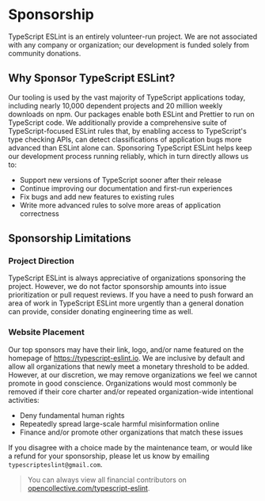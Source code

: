 # Sponsorship

TypeScript ESLint is an entirely volunteer-run project.
We are not associated with any company or organization; our development is funded solely from community donations.

## Why Sponsor TypeScript ESLint?

Our tooling is used by the vast majority of TypeScript applications today, including nearly 10,000 dependent projects and 20 million weekly downloads on npm.
Our packages enable both ESLint and Prettier to run on TypeScript code.
We additionally provide a comprehensive suite of TypeScript-focused ESLint rules that, by enabling access to TypeScript's type checking APIs, can detect classifications of application bugs more advanced than ESLint alone can.
Sponsoring TypeScript ESLint helps keep our development process running reliably, which in turn directly allows us to:

- Support new versions of TypeScript sooner after their release
- Continue improving our documentation and first-run experiences
- Fix bugs and add new features to existing rules
- Write more advanced rules to solve more areas of application correctness

## Sponsorship Limitations

### Project Direction

TypeScript ESLint is always appreciative of organizations sponsoring the project.
However, we do not factor sponsorship amounts into issue prioritization or pull request reviews.
If you have a need to push forward an area of work in TypeScript ESLint more urgently than a general donation can provide, consider donating engineering time as well.

### Website Placement

Our top sponsors may have their link, logo, and/or name featured on the homepage of https://typescript-eslint.io.
We are inclusive by default and allow all organizations that newly meet a monetary threshold to be added.
However, at our discretion, we may remove organizations we feel we cannot promote in good conscience.
Organizations would most commonly be removed if their core charter and/or repeated organization-wide intentional activities:

- Deny fundamental human rights
- Repeatedly spread large-scale harmful misinformation online
- Finance and/or promote other organizations that match these issues

If you disagree with a choice made by the maintenance team, or would like a refund for your sponsorship, please let us know by emailing `typescripteslint@gmail.com`.

> You can always view all financial contributors on [opencollective.com/typescript-eslint](https://opencollective.com/typescript-eslint).
